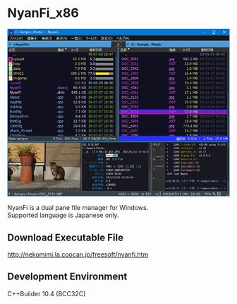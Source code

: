 # NyanFi_x86

![Screenshot](screenshot.png)

NyanFi is a dual pane file manager for Windows.  
Supported language is Japanese only.  

## Download Executable File
http://nekomimi.la.coocan.jp/freesoft/nyanfi.htm  

## Development Environment
C++Builder 10.4 (BCC32C)
